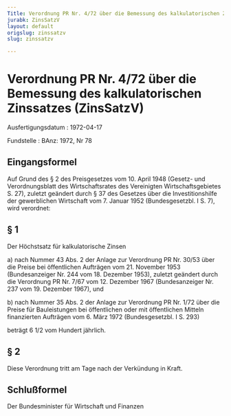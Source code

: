 ```yaml
---
Title: Verordnung PR Nr. 4/72 über die Bemessung des kalkulatorischen Zinssatzes
jurabk: ZinsSatzV
layout: default
origslug: zinssatzv
slug: zinssatzv

---
```


# Verordnung PR Nr. 4/72 über die Bemessung des kalkulatorischen Zinssatzes (ZinsSatzV)

Ausfertigungsdatum
:   1972-04-17

Fundstelle
:   BAnz: 1972, Nr 78



## Eingangsformel

Auf Grund des § 2 des Preisgesetzes vom 10. April 1948 (Gesetz- und Verordnungsblatt des Wirtschaftsrates des Vereinigten Wirtschaftsgebietes S. 27), zuletzt geändert durch § 37 des Gesetzes über die Investitionshilfe der gewerblichen Wirtschaft vom 7. Januar 1952 (Bundesgesetzbl. I S. 7), wird verordnet:


## § 1

Der Höchstsatz für kalkulatorische Zinsen

a)  nach Nummer 43 Abs. 2 der Anlage zur Verordnung PR Nr. 30/53 über die Preise bei öffentlichen Aufträgen vom 21. November 1953 (Bundesanzeiger Nr. 244 vom 18. Dezember 1953),
    zuletzt geändert durch die Verordnung PR Nr. 7/67 vom 12. Dezember 1967 (Bundesanzeiger Nr. 237 vom 19. Dezember 1967),                    und


b)  nach Nummer 35 Abs. 2 der Anlage zur Verordnung PR Nr. 1/72 über die Preise für Bauleistungen bei öffentlichen oder mit öffentlichen Mitteln finanzierten Aufträgen vom 6. März 1972 (Bundesgesetzbl. I S. 293)



beträgt
6 1/2 vom Hundert jährlich.


## § 2

Diese Verordnung tritt am Tage nach der Verkündung in Kraft.


## Schlußformel

Der Bundesminister für Wirtschaft und Finanzen

